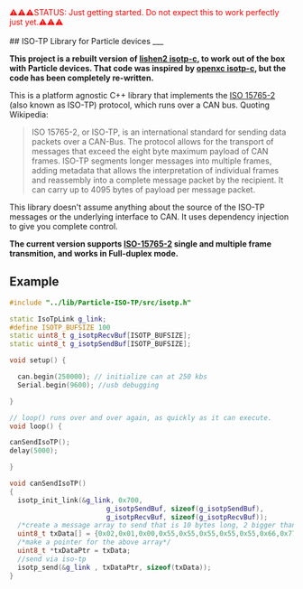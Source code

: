 
<span style="color:red">
⚠️⚠️⚠️STATUS: Just getting started. Do not expect this to work perfectly just yet.⚠️⚠️⚠️
</span>
<br>
<br>
## ISO-TP Library for Particle devices
___


**This project is a rebuilt version of [lishen2 isotp-c](https://github.com/lishen2/isotp-c), to work out of the box with Particle devices. That code was inspired by [openxc isotp-c](https://github.com/openxc/isotp-c), but the code has been completely re-written.**

This is a platform agnostic C++ library that implements the [ISO 15765-2](https://en.wikipedia.org/wiki/ISO_15765-2) (also known as ISO-TP) protocol, which runs over a CAN bus. Quoting Wikipedia:

>ISO 15765-2, or ISO-TP, is an international standard for sending data packets over a CAN-Bus.
>The protocol allows for the transport of messages that exceed the eight byte maximum payload of CAN frames. 
>ISO-TP segments longer messages into multiple frames, adding metadata that allows the interpretation of individual frames and reassembly 
>into a complete message packet by the recipient. It can carry up to 4095 bytes of payload per message packet.

This library doesn't assume anything about the source of the ISO-TP messages or the underlying interface to CAN. It uses dependency injection to give you complete control.

**The current version supports [ISO-15765-2](https://en.wikipedia.org/wiki/ISO_15765-2) single and multiple frame transmition, and works in Full-duplex mode.**

## Example

```C++
#include "../lib/Particle-ISO-TP/src/isotp.h"

static IsoTpLink g_link;
#define ISOTP_BUFSIZE 100
static uint8_t g_isotpRecvBuf[ISOTP_BUFSIZE];
static uint8_t g_isotpSendBuf[ISOTP_BUFSIZE];

void setup() {

  can.begin(250000); // initialize can at 250 kbs 
  Serial.begin(9600); //usb debugging

}

// loop() runs over and over again, as quickly as it can execute.
void loop() {

canSendIsoTP();
delay(5000);

}

void canSendIsoTP()
{
  isotp_init_link(&g_link, 0x700,
						g_isotpSendBuf, sizeof(g_isotpSendBuf), 
						g_isotpRecvBuf, sizeof(g_isotpRecvBuf));
  /*create a message array to send that is 10 bytes long, 2 bigger than a maximum can frame size*/
  uint8_t txData[] = {0x02,0x01,0x00,0x55,0x55,0x55,0x55,0x55,0x66,0x77};
  /*make a pointer for the above array*/
  uint8_t *txDataPtr = txData;
  //send via iso-tp
  isotp_send(&g_link , txDataPtr, sizeof(txData));
}
```
